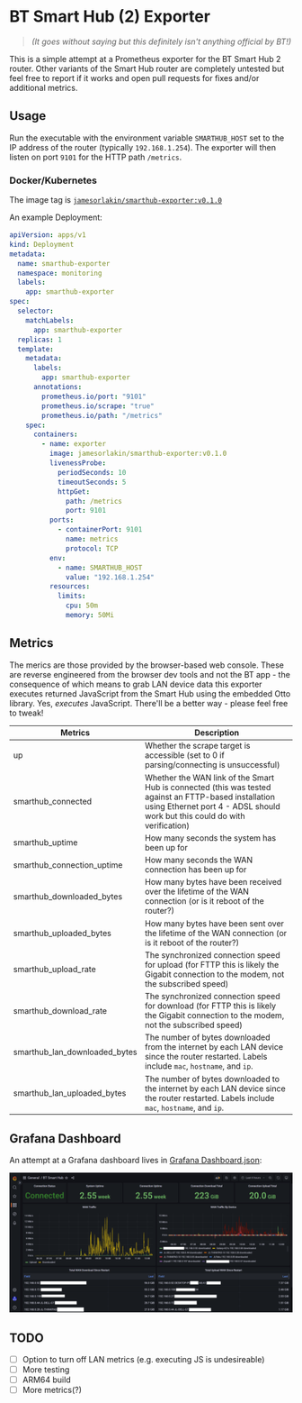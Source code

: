 # BT Smart Hub (2) Exporter

> *(It goes without saying but this definitely isn't anything official by BT!)*

This is a simple attempt at a Prometheus exporter for the BT Smart Hub 2 router.
Other variants of the Smart Hub router are completely untested but feel free to report if it works and open pull requests for fixes and/or additional metrics.

## Usage

Run the executable with the environment variable `SMARTHUB_HOST` set to the IP address of the router (typically `192.168.1.254`).
The exporter will then listen on port `9101` for the HTTP path `/metrics`.

### Docker/Kubernetes

The image tag is [`jamesorlakin/smarthub-exporter:v0.1.0`](https://hub.docker.com)

An example Deployment:
```yaml
apiVersion: apps/v1
kind: Deployment
metadata:
  name: smarthub-exporter
  namespace: monitoring
  labels:
    app: smarthub-exporter
spec:
  selector:
    matchLabels:
      app: smarthub-exporter
  replicas: 1
  template:
    metadata:
      labels:
        app: smarthub-exporter
      annotations:
        prometheus.io/port: "9101"
        prometheus.io/scrape: "true"
        prometheus.io/path: "/metrics"
    spec:
      containers:
        - name: exporter
          image: jamesorlakin/smarthub-exporter:v0.1.0
          livenessProbe:
            periodSeconds: 10
            timeoutSeconds: 5
            httpGet:
              path: /metrics
              port: 9101
          ports:
            - containerPort: 9101
              name: metrics
              protocol: TCP
          env:
            - name: SMARTHUB_HOST
              value: "192.168.1.254"
          resources:
            limits:
              cpu: 50m
              memory: 50Mi
```

## Metrics

The merics are those provided by the browser-based web console. These are reverse engineered from the browser dev tools and not the BT app - the consequence of which means to grab LAN device data this exporter executes returned JavaScript from the Smart Hub using the embedded Otto library.
Yes, *executes* JavaScript. There'll be a better way - please feel free to tweak!

| Metrics                       | Description                                                                                                                                                                          |
| ----------------------------- | ------------------------------------------------------------------------------------------------------------------------------------------------------------------------------------ |
| up                            | Whether the scrape target is accessible (set to 0 if parsing/connecting is unsuccessful)                                                                                             |
| smarthub_connected            | Whether the WAN link of the Smart Hub is connected (this was tested against an FTTP-based installation using Ethernet port 4 - ADSL should work but this could do with verification) |
| smarthub_uptime               | How many seconds the system has been up for                                                                                                                                          |
| smarthub_connection_uptime    | How many seconds the WAN connection has been up for                                                                                                                                  |
| smarthub_downloaded_bytes     | How many bytes have been received over the lifetime of the WAN connection (or is it reboot of the router?)                                                                           |
| smarthub_uploaded_bytes       | How many bytes have been sent over the lifetime of the WAN connection (or is it reboot of the router?)                                                                               |
| smarthub_upload_rate          | The synchronized connection speed for upload (for FTTP this is likely the Gigabit connection to the modem, not the subscribed speed)                                                 |
| smarthub_download_rate        | The synchronized connection speed for download (for FTTP this is likely the Gigabit connection to the modem, not the subscribed speed)                                               |
| smarthub_lan_downloaded_bytes | The number of bytes downloaded from the internet by each LAN device since the router restarted. Labels include `mac`, `hostname`, and `ip`.                                          |
| smarthub_lan_uploaded_bytes   | The number of bytes downloaded to the internet by each LAN device since the router restarted. Labels include `mac`, `hostname`, and `ip`.                                            |

## Grafana Dashboard

An attempt at a Grafana dashboard lives in [Grafana Dashboard.json](./Grafana%20Dashboard.json):

![Dashboard screenshot](./Grafana%20Dashboard.png)

## TODO

- [ ] Option to turn off LAN metrics (e.g. executing JS is undesireable)
- [ ] More testing
- [ ] ARM64 build
- [ ] More metrics(?)
